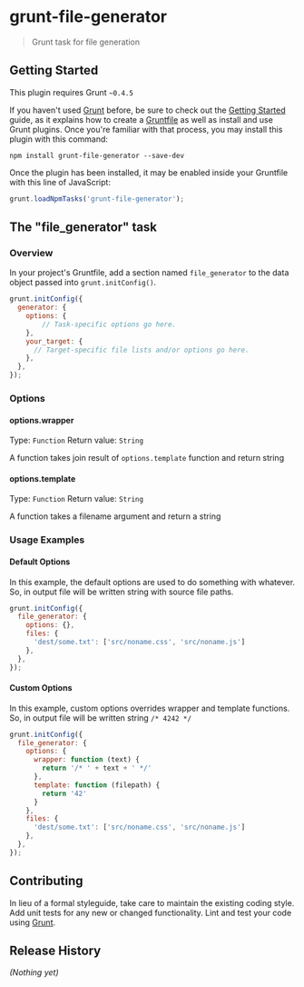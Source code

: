 # grunt-file-generator

> Grunt task for file generation

## Getting Started
This plugin requires Grunt `~0.4.5`

If you haven't used [Grunt](http://gruntjs.com/) before, be sure to check out the [Getting Started](http://gruntjs.com/getting-started) guide, as it explains how to create a [Gruntfile](http://gruntjs.com/sample-gruntfile) as well as install and use Grunt plugins. Once you're familiar with that process, you may install this plugin with this command:

```shell
npm install grunt-file-generator --save-dev
```

Once the plugin has been installed, it may be enabled inside your Gruntfile with this line of JavaScript:

```js
grunt.loadNpmTasks('grunt-file-generator');
```

## The "file_generator" task

### Overview
In your project's Gruntfile, add a section named `file_generator` to the data object passed into `grunt.initConfig()`.

```js
grunt.initConfig({
  generator: {
    options: {
        // Task-specific options go here.
    },
    your_target: {
      // Target-specific file lists and/or options go here.
    },
  },
});
```

### Options

#### options.wrapper
Type: `Function`
Return value: `String`

A function takes join result of `options.template` function and return string

#### options.template
Type: `Function`
Return value: `String`

A function takes a filename argument and return a string

### Usage Examples

#### Default Options
In this example, the default options are used to do something with whatever. So, in output file will be written string with source file paths.

```js
grunt.initConfig({
  file_generator: {
    options: {},
    files: {
      'dest/some.txt': ['src/noname.css', 'src/noname.js']
    },
  },
});
```

#### Custom Options
In this example, custom options overrides wrapper and template functions. So, in output file will be written string `/* 4242 */`

```js
grunt.initConfig({
  file_generator: {
    options: {
      wrapper: function (text) {
        return '/* ' + text + ' */'
      },
      template: function (filepath) {
        return '42'
      }
    },
    files: {
      'dest/some.txt': ['src/noname.css', 'src/noname.js']
    },
  },
});
```

## Contributing
In lieu of a formal styleguide, take care to maintain the existing coding style. Add unit tests for any new or changed functionality. Lint and test your code using [Grunt](http://gruntjs.com/).

## Release History
_(Nothing yet)_
